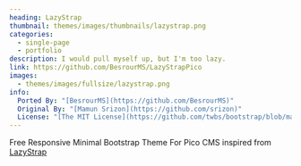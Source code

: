 ```yaml
---
heading: LazyStrap
thumbnail: themes/images/thumbnails/lazystrap.png
categories:
  - single-page
  - portfolio
description: I would pull myself up, but I'm too lazy.
link: https://github.com/BesrourMS/LazyStrapPico
images:
  - themes/images/fullsize/lazystrap.png
info:
  Ported By: "[BesrourMS](https://github.com/BesrourMS)"
  Original By: "[Mamun Srizon](https://github.com/srizon)"
  License: "[The MIT License](https://github.com/twbs/bootstrap/blob/main/LICENSE)"
---
```


Free Responsive Minimal Bootstrap Theme For Pico CMS inspired from [LazyStrap](https://github.com/srizon/LazyStrap)